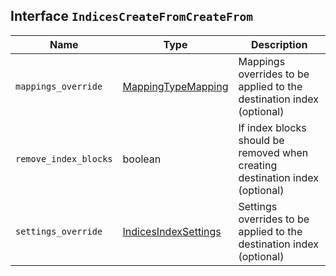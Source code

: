 ## Interface `IndicesCreateFromCreateFrom`

| Name | Type | Description |
| - | - | - |
| `mappings_override` | [MappingTypeMapping](./MappingTypeMapping.md) | Mappings overrides to be applied to the destination index (optional) |
| `remove_index_blocks` | boolean | If index blocks should be removed when creating destination index (optional) |
| `settings_override` | [IndicesIndexSettings](./IndicesIndexSettings.md) | Settings overrides to be applied to the destination index (optional) |
